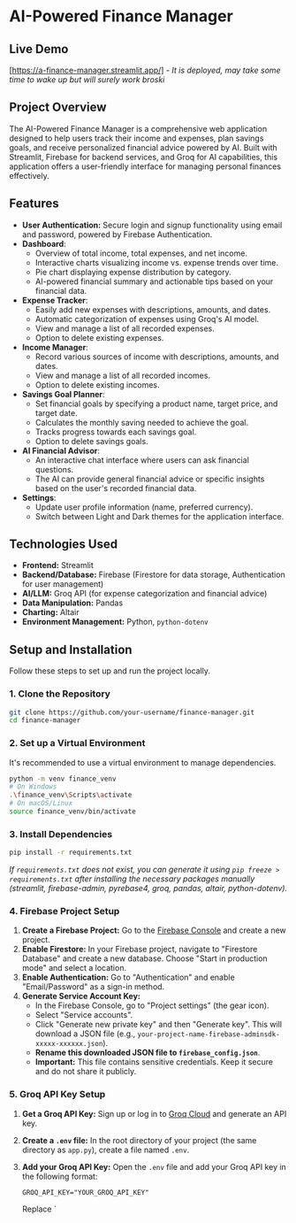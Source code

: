 # AI-Powered Finance Manager

## Live Demo
[https://a-finance-manager.streamlit.app/] - *It is deployed, may take some time to wake up but will surely work broski*

## Project Overview
The AI-Powered Finance Manager is a comprehensive web application designed to help users track their income and expenses, plan savings goals, and receive personalized financial advice powered by AI. Built with Streamlit, Firebase for backend services, and Groq for AI capabilities, this application offers a user-friendly interface for managing personal finances effectively.

## Features

*   **User Authentication:** Secure login and signup functionality using email and password, powered by Firebase Authentication.
*   **Dashboard**:
    *   Overview of total income, total expenses, and net income.
    *   Interactive charts visualizing income vs. expense trends over time.
    *   Pie chart displaying expense distribution by category.
    *   AI-powered financial summary and actionable tips based on your financial data.
*   **Expense Tracker**:
    *   Easily add new expenses with descriptions, amounts, and dates.
    *   Automatic categorization of expenses using Groq's AI model.
    *   View and manage a list of all recorded expenses.
    *   Option to delete existing expenses.
*   **Income Manager**:
    *   Record various sources of income with descriptions, amounts, and dates.
    *   View and manage a list of all recorded incomes.
    *   Option to delete existing incomes.
*   **Savings Goal Planner**:
    *   Set financial goals by specifying a product name, target price, and target date.
    *   Calculates the monthly saving needed to achieve the goal.
    *   Tracks progress towards each savings goal.
    *   Option to delete savings goals.
*   **AI Financial Advisor**:
    *   An interactive chat interface where users can ask financial questions.
    *   The AI can provide general financial advice or specific insights based on the user's recorded financial data.
*   **Settings**:
    *   Update user profile information (name, preferred currency).
    *   Switch between Light and Dark themes for the application interface.

## Technologies Used

*   **Frontend:** Streamlit
*   **Backend/Database:** Firebase (Firestore for data storage, Authentication for user management)
*   **AI/LLM:** Groq API (for expense categorization and financial advice)
*   **Data Manipulation:** Pandas
*   **Charting:** Altair
*   **Environment Management:** Python, `python-dotenv`

## Setup and Installation

Follow these steps to set up and run the project locally.

### 1. Clone the Repository

```bash
git clone https://github.com/your-username/finance-manager.git
cd finance-manager
```

### 2. Set up a Virtual Environment

It's recommended to use a virtual environment to manage dependencies.

```bash
python -m venv finance_venv
# On Windows
.\finance_venv\Scripts\activate
# On macOS/Linux
source finance_venv/bin/activate
```

### 3. Install Dependencies

```bash
pip install -r requirements.txt
```
*If `requirements.txt` does not exist, you can generate it using `pip freeze > requirements.txt` after installing the necessary packages manually (streamlit, firebase-admin, pyrebase4, groq, pandas, altair, python-dotenv).*

### 4. Firebase Project Setup

1.  **Create a Firebase Project:** Go to the [Firebase Console](https://console.firebase.google.com/) and create a new project.
2.  **Enable Firestore:** In your Firebase project, navigate to "Firestore Database" and create a new database. Choose "Start in production mode" and select a location.
3.  **Enable Authentication:** Go to "Authentication" and enable "Email/Password" as a sign-in method.
4.  **Generate Service Account Key:**
    *   In the Firebase Console, go to "Project settings" (the gear icon).
    *   Select "Service accounts".
    *   Click "Generate new private key" and then "Generate key". This will download a JSON file (e.g., `your-project-name-firebase-adminsdk-xxxxx-xxxxxx.json`).
    *   **Rename this downloaded JSON file to `firebase_config.json`**.
    *   **Important:** This file contains sensitive credentials. Keep it secure and do not share it publicly.

### 5. Groq API Key Setup

1.  **Get a Groq API Key:** Sign up or log in to [Groq Cloud](https://console.groq.com/) and generate an API key.
2.  **Create a `.env` file:** In the root directory of your project (the same directory as `app.py`), create a file named `.env`.
3.  **Add your Groq API Key:** Open the `.env` file and add your Groq API key in the following format:

    ```
    GROQ_API_KEY="YOUR_GROQ_API_KEY"
    ```
    Replace `